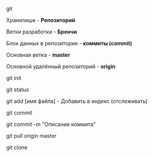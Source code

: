 git

Хранилише - **Репозиторий** 

Ветки разработки - **Бренчи**

Блок данных в репозитории - **коммиты (commit)**

Основная ветка - **master**

Основной удалённый репозиторий - **origin**

git init

git status

git add [имя файла] - Добавить в индекс (отслеживать)

git commit

git commit -m "Описание коммита"

git pull origin master

git clone

